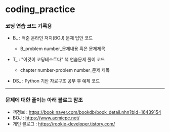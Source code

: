 # coding_practice
### 코딩 연습 코드 기록용
+ B_ : 백준 온라인 저지(BOJ) 문제 답안 코드
  + B_problem number_문제내용 혹은 문제제목

+ T_ : "이것이 코딩테스트다" 책 연습문제 풀이 코드
  + chapter number-problem number_문제 제목

+ DS_ : Python 기반 자료구조 공부 후 예제 코드
 
--------------------------

### 문제에 대한 풀이는 아래 블로그 참조
+ 책정보 : https://book.naver.com/bookdb/book_detail.nhn?bid=16439154
+ BOJ : https://www.acmicpc.net/
+ 개인 블로그 : https://rookie-developer.tistory.com/
